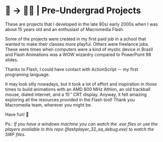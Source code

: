 # 🧩 → 👩‍💻 | Pre-Undergrad Projects

These are projects that I developed in the late 90s/ early 2000s when I was about 15 years old and an enthusiast of Macromedia Flash.

Some of the projects were created in my first paid job in a school that wanted to make their classes more playful. Others were freelance jobs. These were times when computers were a kind of mystic device in Brazil and Flash Animations was a WOW wizardry compared to PowerPoint 98 slides.

Thanks to Flash, I could have contact with ActionScript -- my first programing language.

It may look silly nowadays, but it took a lot of effort and inspiration in those times to build animations with an AMD 800 MHz Athlon, an old trackball mouse, dialed internet, and a 15'' CRT display. Anyway, it felt amazing exploring all the resources provided in the Flash tool! Thank you Macromedia team, wherever you might be.

Have fun! 🎉


Ps.: _If you have a windows machine you can watch the .exe files or use the players available in this repo (flashplayer_32_sa_debug.exe) to watch the SWF files._
